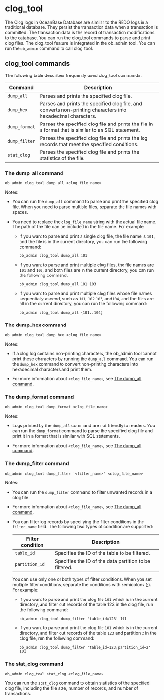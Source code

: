 clog_tool 
==============================



The Clog logs in OceanBase Database are similar to the REDO logs in a traditional database. They persist the transaction data when a transaction is committed. The transaction data is the record of transaction modifications to the database. You can run the clog_tool commands to parse and print clog files. The clog_tool feature is integrated in the ob_admin tool. You can run the `ob_admin` command to call clog_tool. 

clog_tool commands 
---------------------------------------

The following table describes frequently used clog_tool commands. 


|    Command    |                                                 Description                                                  |
|---------------|--------------------------------------------------------------------------------------------------------------|
| `dump_all`    | Parses and prints the specified clog file.                                                                   |
| `dump_hex`    | Parses and prints the specified clog file, and converts non-printing characters into hexadecimal characters. |
| `dump_format` | Parses the specified clog file and prints the file in a format that is similar to an SQL statement.          |
| `dump_filter` | Parses the specified clog file and prints the log records that meet the specified conditions.                |
| `stat_clog`   | Parses the specified clog file and prints the statistics of the file.                                        |



### The dump_all command 

```unknow
ob_admin clog_tool dump_all <clog_file_name>
```



Notes:

* You can run the `dump_all` command to parse and print the specified clog file. When you need to parse multiple files, separate the file names with spaces.

  




<!-- -->

* You need to replace the `clog_file_name` string with the actual file name. The path of the file can be included in the file name. For example:

  * If you want to parse and print a single clog file, the file name is `101`, and the file is in the current directory, you can run the following command: 

    ```unknow
    ob_admin clog_tool dump_all 101
    ```

    
  

  
  <!-- -->

  * If you want to parse and print multiple clog files, the file names are `101` and `103`, and both files are in the current directory, you can run the following command: 

    ```unknow
    ob_admin clog_tool dump_all 101 103
    ```

    
  

  
  <!-- -->

  * If you want to parse and print multiple clog files whose file names sequentially ascend, such as `101`, `102` `103`, and`104`, and the files are all in the current directory, you can run the following command: 

    ```unknow
    ob_admin clog_tool dump_all {101..104}
    ```

    
  

  




### The dump_hex command 

```unknow
ob_admin clog_tool dump_hex <clog_file_name>
```



Notes:

* If a clog log contains non-printing characters, the ob_admin tool cannot print these characters by running the `dump_all` command. You can run the `dump_hex` command to convert non-printing characters into hexadecimal characters and print them.

  




<!-- -->

* For more information about `<clog_file_name>`, see [The dump_all command](#the-dump_all-command).

  




### The dump_format command 

```unknow
ob_admin clog_tool dump_format <clog_file_name>
```



Notes:

* Logs printed by the `dump_all` command are not friendly to readers. You can run the `dump_format` command to parse the specified clog file and print it in a format that is similar with SQL statements.

  




<!-- -->

* For more information about `<clog_file_name>`, see [The dump_all command](#the-dump_all-command).

  




### The dump_filter command 

```unknow
ob_admin clog_tool dump_filter '<filter_name>' <clog_file_name>
```



Notes:

* You can run the `dump_filter` command to filter unwanted records in a clog file.

  




<!-- -->

* For more information about `<clog_file_name>`, see [The dump_all command](#the-dump_all-command).

  

* You can filter log records by specifying the filter conditions in the `filter_name` field. The following two types of condition are supported:

  

  | Filter condition |                      Description                       |
  |------------------|--------------------------------------------------------|
  | `table_id`       | Specifies the ID of the table to be filtered.          |
  | `partition_id`   | Specifies the ID of the data partition to be filtered. |

  

  You can use only one or both types of filter conditions. When you set multiple filter conditions, separate the conditions with semicolons (;). For example:
  * If you want to parse and print the clog file `101` which is in the current directory, and filter out records of the table 123 in the clog file, run the following command: 

    ```unknow
    ob_admin clog_tool dump_filter 'table_id=123' 101
    ```

    
  

  
  <!-- -->

  * If you want to parse and print the clog file `101` which is in the current directory, and filter out records of the table `123` and partition `2` in the clog file, run the following command: 

    ```unknow
    ob_admin clog_tool dump_filter 'table_id=123;partition_id=2' 101
    ```

    
  

  




### The stat_clog command 

```unknow
ob_admin clog_tool stat_clog <clog_file_name>
```



You can run the `stat_clog` command to obtain statistics of the specified clog file, including the file size, number of records, and number of transactions.

